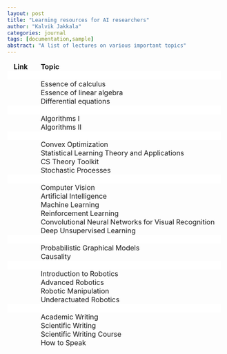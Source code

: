 ```yaml
---
layout: post
title: "Learning resources for AI researchers"
author: "Kalvik Jakkala"
categories: journal
tags: [documentation,sample]
abstract: "A list of lectures on various important topics"
---
```


<style type="text/css">
  td {
    padding: 0 15px;
    border-style : hidden !important;
  }
  tr td:nth-child(1) {
   text-align: Center;
  }
  tr td:nth-child(2) {
   text-align: Left;
  }
</style>

<table>
    <thead>
        <tr>
            <td><b>Link</b></td>
            <td><b>Topic</b></td>
        </tr>      
        <td bgcolor="#FFFFFF" style="line-height:20px;" colspan=3>&nbsp;</td>      
    </thead>
    <tbody>
        <tr class="data_row"><td><a href="	https://youtube.com/playlist?list=PLZHQObOWTQDMsr9K-rj53DwVRMYO3t5Yr	"><i class="fa fa-external-link" aria-hidden="true"></i></a></td><td>	Essence of calculus 	</td></tr>	
        <tr class="data_row"><td><a href="	https://youtube.com/playlist?list=PLZHQObOWTQDPD3MizzM2xVFitgF8hE_ab	"><i class="fa fa-external-link" aria-hidden="true"></i></a></td><td>	Essence of linear algebra 	</td></tr>	
        <tr class="data_row"><td><a href="	https://youtube.com/playlist?list=PLZHQObOWTQDNPOjrT6KVlfJuKtYTftqH6	"><i class="fa fa-external-link" aria-hidden="true"></i></a></td><td>	Differential equations	</td></tr>	
        <td bgcolor="#FFFFFF" style="line-height:20px;" colspan=3>&nbsp;</td>          
        <tr class="data_row"><td><a href="	https://youtube.com/playlist?list=PLXFMmlk03Dt7Q0xr1PIAriY5623cKiH7V	"><i class="fa fa-external-link" aria-hidden="true"></i></a></td><td>	Algorithms I	</td></tr>	
        <tr class="data_row"><td><a href="	https://youtube.com/playlist?list=PLXFMmlk03Dt5EMI2s2WQBsLsZl7A5HEK6	"><i class="fa fa-external-link" aria-hidden="true"></i></a></td><td>	Algorithms II	</td></tr>	
        <td bgcolor="#FFFFFF" style="line-height:20px;" colspan=3>&nbsp;</td>          
        <tr class="data_row"><td><a href="	https://www.stat.cmu.edu/~ryantibs/convexopt-S15/	"><i class="fa fa-external-link" aria-hidden="true"></i></a></td><td>	Convex Optimization	</td></tr>	
        <tr class="data_row"><td><a href="	https://youtube.com/playlist?list=PLyGKBDfnk-iDj3FBd0Avr_dLbrU8VG73O	"><i class="fa fa-external-link" aria-hidden="true"></i></a></td><td>	Statistical Learning Theory and Applications	</td></tr>	
        <tr class="data_row"><td><a href="	https://www.youtube.com/playlist?list=PLm3J0oaFux3ZYpFLwwrlv_EHH9wtH6pnX	"><i class="fa fa-external-link" aria-hidden="true"></i></a></td><td>	CS Theory Toolkit	</td></tr>	
        <tr class="data_row"><td><a href="	https://ocw.mit.edu/courses/mathematics/18-445-introduction-to-stochastic-processes-spring-2015/lecture-notes/	"><i class="fa fa-external-link" aria-hidden="true"></i></a></td><td>	Stochastic Processes	</td></tr>
        <td bgcolor="#FFFFFF" style="line-height:20px;" colspan=3>&nbsp;</td>          	
        <tr class="data_row"><td><a href="	https://youtube.com/playlist?list=PLd3hlSJsX_Imk_BPmB_H3AQjFKZS9XgZm	"><i class="fa fa-external-link" aria-hidden="true"></i></a></td><td>	Computer Vision	</td></tr>	
        <tr class="data_row"><td><a href="	https://ocw.mit.edu/courses/electrical-engineering-and-computer-science/6-034-artificial-intelligence-fall-2010/lecture-videos/	"><i class="fa fa-external-link" aria-hidden="true"></i></a></td><td>	Artificial Intelligence	</td></tr>	
        <tr class="data_row"><td><a href="	https://youtube.com/playlist?list=PLoROMvodv4rMiGQp3WXShtMGgzqpfVfbU	"><i class="fa fa-external-link" aria-hidden="true"></i></a></td><td>	Machine Learning	</td></tr>	
        <tr class="data_row"><td><a href="	https://youtube.com/playlist?list=PLoROMvodv4rOSOPzutgyCTapiGlY2Nd8u	"><i class="fa fa-external-link" aria-hidden="true"></i></a></td><td>	Reinforcement Learning	</td></tr>	
        <tr class="data_row"><td><a href="	https://youtube.com/playlist?list=PL3FW7Lu3i5JvHM8ljYj-zLfQRF3EO8sYv	"><i class="fa fa-external-link" aria-hidden="true"></i></a></td><td>	Convolutional Neural Networks for Visual Recognition	</td></tr>	
        <tr class="data_row"><td><a href="	https://youtube.com/playlist?list=PLwRJQ4m4UJjPiJP3691u-qWwPGVKzSlNP	"><i class="fa fa-external-link" aria-hidden="true"></i></a></td><td>	Deep Unsupervised Learning	</td></tr>	
        <td bgcolor="#FFFFFF" style="line-height:20px;" colspan=3>&nbsp;</td>          
        <tr class="data_row"><td><a href="	https://youtube.com/playlist?list=PLd-PuDzW85AcV4bgdu7wHPL37hm60W4RM	"><i class="fa fa-external-link" aria-hidden="true"></i></a></td><td>	Probabilistic Graphical Models	</td></tr>	
        <tr class="data_row"><td><a href="	https://youtube.com/playlist?list=PLoazKTcS0Rzb6bb9L508cyJ1z-U9iWkA0	"><i class="fa fa-external-link" aria-hidden="true"></i></a></td><td>	Causality	</td></tr>	
        <td bgcolor="#FFFFFF" style="line-height:20px;" colspan=3>&nbsp;</td>          
        <tr class="data_row"><td><a href="	https://youtube.com/playlist?list=PL65CC0384A1798ADF	"><i class="fa fa-external-link" aria-hidden="true"></i></a></td><td>	Introduction to Robotics	</td></tr>	
        <tr class="data_row"><td><a href="	https://youtube.com/playlist?list=PLwRJQ4m4UJjNBPJdt8WamRAt4XKc639wF	"><i class="fa fa-external-link" aria-hidden="true"></i></a></td><td>	Advanced Robotics 	</td></tr>	
        <tr class="data_row"><td><a href="	https://youtube.com/playlist?list=PLkx8KyIQkMfWe0xqJGnD79U428HYPKeIA	"><i class="fa fa-external-link" aria-hidden="true"></i></a></td><td>	Robotic Manipulation	</td></tr>	
        <tr class="data_row"><td><a href="	https://youtube.com/playlist?list=PLkx8KyIQkMfUmB3j-DyP58ThDXM7enA8x	"><i class="fa fa-external-link" aria-hidden="true"></i></a></td><td>	Underactuated Robotics	</td></tr>	
        <td bgcolor="#FFFFFF" style="line-height:20px;" colspan=3>&nbsp;</td>          
        <tr class="data_row"><td><a href="	https://youtu.be/vtIzMaLkCaM	"><i class="fa fa-external-link" aria-hidden="true"></i></a></td><td>	Academic Writing	</td></tr>	
        <tr class="data_row"><td><a href="	https://youtu.be/jLPCdDp_LE0	"><i class="fa fa-external-link" aria-hidden="true"></i></a></td><td>	Scientific Writing	</td></tr>	
        <tr class="data_row"><td><a href="	https://youtube.com/playlist?list=PL8yeejfiNxNBT2rTomRjmWNlgh4DBmHST	"><i class="fa fa-external-link" aria-hidden="true"></i></a></td><td>	Scientific Writing Course	</td></tr>	
        <tr class="data_row"><td><a href="	https://youtu.be/Unzc731iCUY	"><i class="fa fa-external-link" aria-hidden="true"></i></a></td><td>	How to Speak	</td></tr>	
    </tbody>
</table>

